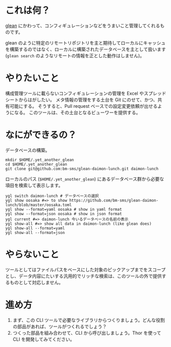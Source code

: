 # これは何？

[glean](https://github.com/glean/glean) にかわって、コンフィギュレーションなどをうまいこと管理してくれるものです。

glean のように特定のリモートリポジトリを主と期待してローカルにキャッシュを構築するのではなく、ローカルに構築されたデータベースを主として扱います (`glean search` のようなリモートの情報を正とした動作はしません)。

# やりたいこと

構成管理ツールに載らないコンフィギュレーションの管理を Excel やスプレッドシートからはがしたい。
メタ情報の管理をする土台を Git にのせて、かつ、共有可能にする。
そうすると、Pull request ベースでの設定変更依頼が出せるようになる。
このツールは、その土台となるビューワーを提供する。

# なにができるの？

データベースの構築。

    mkdir $HOME/.yet_another_glean
    cd $HOME/.yet_another_glean
    git clone git@github.com:bm-sms/glean-daimon-lunch.git daimon-lunch

ローカルのパス (`$HOME/.yet_another_glean`) にあるデータベース群から必要な項目を検索して表示します。

    ygl switch daimon-lunch # データベースの選択
    ygl show oosaka #=> to show https://github.com/bm-sms/glean-daimon-lunch/blob/master/oosaka.toml
    ygl show --format=yaml oosaka # show in yaml format
    ygl show --format=json oosaka # show in json format
    ygl current #=> daimon-lunch 今いるデータベースの名前の表示
    ygl show-all #=> show all data in daimon-lunch (like glean does)
    ygl show-all --format=yaml
    ygl show-all --format=json

# やらないこと

ツールとしてはファイルパスをベースにした対象のピックアップまでをスコープとし、データ内容にたいする汎用的でリッチな検索は、このツールの外で提供するものとして対応しません。

# 進め方

1. まず、この CLI ツールで必要なライブラリからつくりましょう。どんな役割の部品があれば、ツールがつくれるでしょう？
1. つくった部品を組み合わせて、CLI から呼び出しましょう。Thor を使って CLI を開発してみてください。

